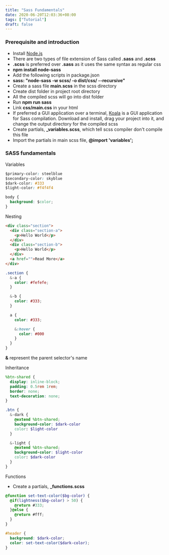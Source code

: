 ```yaml
---
title: "Sass Fundamentals"
date: 2020-06-20T12:03:36+08:00
tags: ["Tutorial"]
draft: false
---
```


### Prerequisite and introduction

- Install [Node.js](https://nodejs.org/en/)
- There are two types of file extension of Sass called **.sass** and **.scss**
- **.scss** is preferred over **.sass** as it uses the same syntax as regular css
- **npm install node-sass**
- Add the following scripts in package.json
- **sass: "node-sass -w scss/ -o dist/css/ --recursive"**
- Create a sass file **main.scss** in the scss directory
- Create dist folder in project root directory
- All the compiled scss will go into dist folder
- Run **npm run sass**
- Link **css/main.css** in your html
- If preferred a GUI application over a terminal, [Koala](http://koala-app.com/) is a GUI application for Sass compilation. Download and install, drag your project into it, and change the output directory for the compiled scss
- Create partials, **_variables.scss**, which tell scss compiler don't compile this file
- Import the partials in main scss file, **@import 'variables';**

### SASS fundamentals

Variables
```css
$primary-color: steelblue
$secondary-color: skyblue
$dark-color: #333
$light-color: #f4f4f4

body { 
  background: $color;
}
```

Nesting
```html
<div class="section">
  <div class="section-a">
    <p>Hello World</p>
  </div>
  <div class="section-b">
    <p>Hello World</p>
  </div>
  <a href="">Read More</a>
</div>
```
```scss
.section {
  &-a {
    color: #fefefe;
  }

  &-b {
    color: #333;
  }

  a {
    color: #333;

    &:hover {
      color: #000
    }
  }
}
```

**&** represent the parent selector's name

Inheritance
```scss
%btn-shared {
  display: inline-block;
  padding: 0.5rem 1rem;
  border: none;
  text-decoration: none;
}

.btn {
  &-dark {
    @extend %btn-shared;
    background-color: $dark-color
    color: $light-color
  }

  &-light {
    @extend %btn-shared;
    background-color: $light-color
    color: $dark-color
  }
}
```

Functions
- Create a partials, **_functions.scss**
```scss
@function set-text-color($bg-color) {
  @if(lightness($bg-color) > 50) {
    @return #333;
  }@else {
    @return #fff;
  }
}
```

```scss
#header {
  background: $dark-color;
  color: set-text-color($dark-color);
}
```
